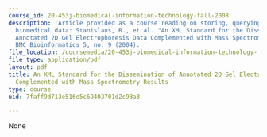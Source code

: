 ```yaml
---
course_id: 20-453j-biomedical-information-technology-fall-2008
description: 'Article provided as a course reading on storing, querying, and integrating
  biomedical data: Stanislaus, R., et al. "An XML Standard for the Dissemination of
  Annotated 2D Gel Electrophoresis Data Complemented with Mass Spectrometry Results."
  BMC Bioinformatics 5, no. 9 (2004). '
file_location: /coursemedia/20-453j-biomedical-information-technology-fall-2008/7faff9d713e516e5c69403701d2c93a3_stanislaus_bmc.pdf
file_type: application/pdf
layout: pdf
title: An XML Standard for the Dissemination of Annotated 2D Gel Electrophoresis Data
  Complemented with Mass Spectrometry Results
type: course
uid: 7faff9d713e516e5c69403701d2c93a3

---
```

None